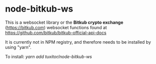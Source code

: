 # node-bitkub-ws

This is a websocket library or the **Bitkub crypto exchange** (https://bitkub.com) websocket functions found at
https://github.com/bitkub/bitkub-official-api-docs

It is currently not in NPM registry, and therefore needs to be installed by using "yarn".

To install: *yarn add tuxitor/node-bitkub-ws*
